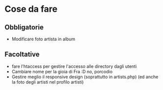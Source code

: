 # Cose da fare
## Obbligatorie
- Modificare foto artista in album
## Facoltative
- fare l'htaccess per gestire l'accesso alle directory dagli utenti
- Cambiare nome per la gioia di Fra :D no, porcodio
- Gestire meglio il responsive design (soprattutto in artists.php) (ed anche la foto degli artisti nel profilo artisti)